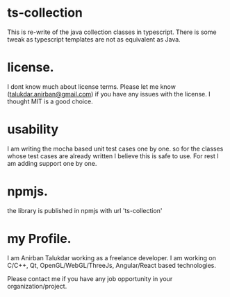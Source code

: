 # ts-collection

This is re-write of the java collection classes in typescript.
There is some tweak as typescript templates are not as equivalent as Java.

# license.

I dont know much about license terms. Please let me know (talukdar.anirban@gmail.com) 
if you have any issues with the license. I thought MIT is a good choice.

# usability

I am writing the mocha based unit test cases one by one. so for the classes whose test
cases are already written I believe this is safe to use. For rest I am adding support 
one by one.

# npmjs.

the library is published in npmjs with url 'ts-collection'

# my Profile.

I am Anirban Talukdar working as a freelance developer. I am working on C/C++, 
Qt, OpenGL/WebGL/ThreeJs, Angular/React based technologies.

Please contact me if you have any job opportunity in your organization/project.